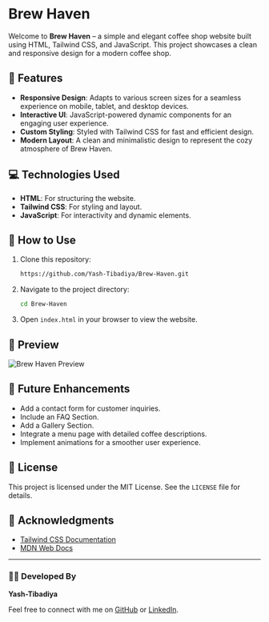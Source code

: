 # Brew Haven

Welcome to **Brew Haven** – a simple and elegant coffee shop website built using HTML, Tailwind CSS, and JavaScript. This project showcases a clean and responsive design for a modern coffee shop.

## 🚀 Features

- **Responsive Design**: Adapts to various screen sizes for a seamless experience on mobile, tablet, and desktop devices.
- **Interactive UI**: JavaScript-powered dynamic components for an engaging user experience.
- **Custom Styling**: Styled with Tailwind CSS for fast and efficient design.
- **Modern Layout**: A clean and minimalistic design to represent the cozy atmosphere of Brew Haven.

## 💻 Technologies Used

- **HTML**: For structuring the website.
- **Tailwind CSS**: For styling and layout.
- **JavaScript**: For interactivity and dynamic elements.

## 🎯 How to Use

1. Clone this repository:
   ```bash
   https://github.com/Yash-Tibadiya/Brew-Haven.git
   ```

2. Navigate to the project directory:
   ```bash
   cd Brew-Haven
   ```

3. Open `index.html` in your browser to view the website.

## 📸 Preview

![Brew Haven Preview](https://img.enacton.com/ShareX/2025/01/jV8h7OTGBz.jpg)

## 🌟 Future Enhancements

- Add a contact form for customer inquiries.
- Include an FAQ Section.
- Add a Gallery Section. 
- Integrate a menu page with detailed coffee descriptions.
- Implement animations for a smoother user experience.
  

## 📜 License

This project is licensed under the MIT License. See the `LICENSE` file for details.

## 🙌 Acknowledgments

- [Tailwind CSS Documentation](https://tailwindcss.com/docs)
- [MDN Web Docs](https://developer.mozilla.org/en-US/)

---

### 👨‍💻 Developed By

**Yash-Tibadiya**

Feel free to connect with me on [GitHub](https://github.com/Yash-Tibadiya/) or [LinkedIn](https://www.linkedin.com/in/yash-tibadiya-51a972249/).
